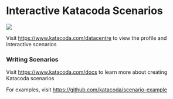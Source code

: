 # Interactive Katacoda Scenarios

[![](http://shields.katacoda.com/katacoda/datacentre/count.svg)](https://www.katacoda.com/datacentre "Get your profile on Katacoda.com")

Visit https://www.katacoda.com/datacentre to view the profile and interactive scenarios

### Writing Scenarios
Visit https://www.katacoda.com/docs to learn more about creating Katacoda scenarios

For examples, visit https://github.com/katacoda/scenario-example

